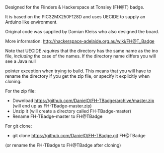 Designed for the Flinders & Hackerspace at Tonsley (FH@T) badge.

It is based on the PIC32MX250F128D and uses UECIDE to supply an Arduino
like environment.

Original code was supplied by Damian Kleiss who also designed the board.

More information: http://hackerspace-adelaide.org.au/wiki/FH@T_Badge

Note that UECIDE *requires* that the directory has the same name as
the ino file, *including* the case of the names. If the directory name
differs you will see a Java null

pointer exception when trying to build. This means that you will have
to rename the directory if you get the zip file, or specify it
explicitly when cloning.

For the zip file:
* Download https://github.com/DanielO/FH-TBadge/archive/master.zip
(will end up as FH-TBadge-master.zip)
* Unzip it (will create a directory called FH-TBadge-master)
* Rename FH-TBadge-master to FH@TBadge

For git clone:
* git clone https://github.com/DanielO/FH-TBadge.git FH@TBadge

(or rename the FH-TBadge to FH@TBadge after cloning)
